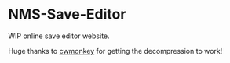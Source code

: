 # NMS-Save-Editor

WIP online save editor website.

Huge thanks to [cwmonkey](https://github.com/cwmonkey) for getting the decompression to work!
